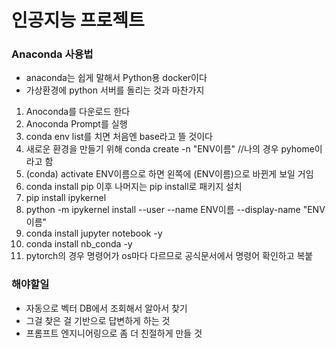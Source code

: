 # 인공지능 프로젝트

### Anaconda 사용법

* anaconda는 쉽게 말해서 Python용 docker이다
* 가상환경에 python 서버를 돌리는 것과 마찬가지

1. Anoconda를 다운로드 한다
2. Anoconda Prompt를 실행
3. conda env list를 치면 처음엔 base라고 뜰 것이다
4. 새로운 환경을 만들기 위해 conda create -n "ENV이름" //나의 경우 pyhome이라고 함 
5. (conda) activate ENV이름으로 하면 왼쪽에 (ENV이름)으로 바뀐게 보일 거임
6. conda install pip 이후 나머지는 pip install로 패키지 설치
7. pip install ipykernel
8. python -m ipykernel install --user --name ENV이름 --display-name "ENV이름"
9. conda install jupyter notebook -y
10. conda install nb_conda -y
11. pytorch의 경우 명령어가 os마다 다르므로 공식문서에서 명령어 확인하고 복붙

### 해야할일
* 자동으로 벡터 DB에서 조회해서 알아서 찾기
* 그걸 찾은 걸 기반으로 답변하게 하는 것
* 프롬프트 엔지니어링으로 좀 더 친절하게 만들 것 
